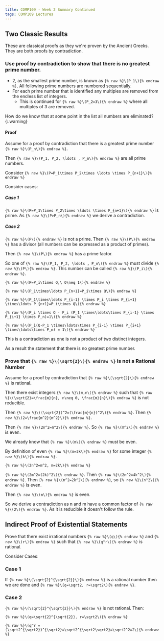```yaml
---
title: COMP109 - Week 2 Summary Continued
tags: COMP109 Lectures
---
```

## Two Classic Results
These are classical proofs as they we're proven by the Ancient Greeks. They are both proofs by contradiction.

### Use proof by contradiction to show that there is no greatest prime number.
* 2, as the smallest prime number, is known as `{% raw %}\(P_1\){% endraw %}`. All following prime numbers are numbered sequentially.
* For each prime number that is identified any multiples are removed from the endless list of integers.
	* This is continued for `{% raw %}\(P_2=3\){% endraw %}` where all multiples of 3 are removed.
	
How do we know that at some point in the list all numbers are eliminated?
{:.warning}

#### Proof
Assume for a proof by contradiction that there is a greatest prime number `{% raw %}\(P_n\){% endraw %}`.

Then `{% raw %}\(P_1, P_2, \ldots , P_n\){% endraw %}` are all prime numbers.

Consider `{% raw %}\(P=P_1\times P_2\times \ldots \times P_{n+1}\){% endraw %}`

Consider cases:

##### Case 1
`{% raw %}\(P=P_1\times P_2\times \ldots \times P_{n+1}\){% endraw %}` is prime. As `{% raw %}\(P>P_n\){% endraw %}` we derive a contradiction.

##### Case 2
`{% raw %}\(P\){% endraw %}` is not a prime. Then `{% raw %}\(P\){% endraw %}` has a divisor (all numbers can be expressed as a product of primes).

Then `{% raw %}\(P\){% endraw %}` has a prime factor.

So one of `{% raw %}\(P_1, P_2, \ldots , P_n\){% endraw %}` must divide `{% raw %}\(P\){% endraw %}`. This number can be called `{% raw %}\(P_i\){% endraw %}`. 

`{% raw %}\(P=P_i\times Q,\ Q\neq 1\){% endraw %}` 

`{% raw %}\(P_1\times\ldots P_{n+1}=P_i\times Q\){% endraw %}`

`{% raw %}\(P_1\times\ldots P_{i-1} \times P_i \times P_{i+1} \times\ldots P_{n+1}=P_i\times Q\){% endraw %}`

`{% raw %}\(P_i \times Q - P_i (P_1 \times\ldots\times P_{i-1} \times P_{i+1} \times P_n)=1\){% endraw %}`

`{% raw %}\(P_i(Q-P_1 \times\ldots\times P_{i-1} \times P_{i+1} \times\ldots\times P_n) = 1\){% endraw %}`

This is a contradiction as one is not a product of two distinct integers.

As a result the statement that there is no greatest prime number.

### Prove that `{% raw %}\(\sqrt{2}\){% endraw %}` is not a Rational Number
Assume for a proof by contradiction that `{% raw %}\(\sqrt{2}\){% endraw %}` is rational.

Then there exist integers `{% raw %}\(m,n\){% endraw %}` such that `{% raw %}\(\sqrt{2}=\frac{m}{n}, n\neq 0, \frac{m}{n}\){% endraw %}` is not reducible.

Then `{% raw %}\((\sqrt{2})^2=(\frac{m}{n})^2\){% endraw %}`. Then `{% raw %}\(2=\frac{m^2}{n^2}\){% endraw %}`.

Then `{% raw %}\(2n^2=m^2\){% endraw %}`. So `{% raw %}\(m^2\){% endraw %}` is even.

We already know that `{% raw %}\(m\){% endraw %}` must be even. 

By definition of even `{% raw %}\(m=2k\){% endraw %}` for some integer `{% raw %}\(k\){% endraw %}`. 

`{% raw %}\(2n^2=m^2, m=2k\){% endraw %}`

`{% raw %}\(2m^2=(2k)^2\){% endraw %}`. Then `{% raw %}\(2n^2=4k^2\){% endraw %}`. Then `{% raw %}\(n^2=2k^2\){% endraw %}`, so `{% raw %}\(n^2\){% endraw %}` is even. 

Then `{% raw %}\(n\){% endraw %}` is even.

So we derive a contradiction as n and m have a common factor of `{% raw %}\(2\){% endraw %}`. As it is reducible it doesn't follow the rule.

## Indirect Proof of Existential Statements
Prove that there exist irrational numbers `{% raw %}\(q\){% endraw %}` and `{% raw %}\(r\){% endraw %}` such that `{% raw %}\(q^r\){% endraw %}` is rational.

Consider Cases:

### Case 1
If `{% raw %}\(\sqrt{2}^{\sqrt{2}}\){% endraw %}` is a rational number then we are done and `{% raw %}\(q=\sqrt2, r=\sqrt2\){% endraw %}`.

### Case 2
`{% raw %}\(\sqrt{2}^{\sqrt{2}}\){% endraw %}` is not rational. Then:

`{% raw %}\(q=\sqrt{2}^{\sqrt{2}}, r=\sqrt2\){% endraw %}`

`{% raw %}\(q^r = (\sqrt2^{\sqrt2})^{\sqrt2}=\sqrt2^{\sqrt2\sqrt2}=\sqrt2^2=2\){% endraw %}` 
